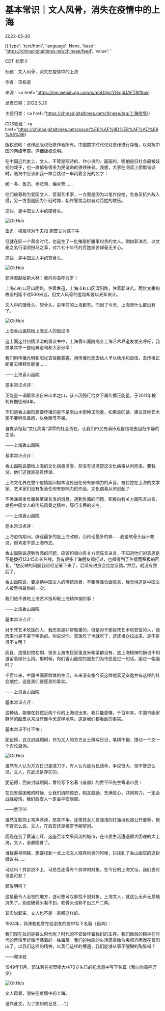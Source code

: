 # 基本常识｜文人风骨，消失在疫情中的上海

2022-05-20

[{'type': 'text/html', 'language': None, 'base': 'https://chinadigitaltimes.net/chinese/feed', 'value': '

CDT 档案卡

标题：文人风骨，消失在疫情中的上海

作者：项栋梁

来源：<a href="https://mp.weixin.qq.com/s/moO0jcrYGvj5QAFTRflfow)

发表日期：2022.5.20

主题归类：<a href="https://chinadigitaltimes.net/chinese/tag/上海疫情/)

CDS收藏：<a href="https://chinadigitaltimes.net/space/%E8%AF%9D%E8%AF%AD%E9%A6%86)

版权说明：该作品版权归原作者所有。中国数字时代仅对原作进行存档，以对抗中国的网络审查。详细版权说明。





在中国近代史上，文人，不管是写诗的、作小说的、画画的，哪怕是旧社会最被歧视的戏子，也一直都有很多为民请命的铮铮铁骨。我想，大家在阅读上面那句话时，脑海中应该和我一样会跳过一串闪着金光的名字：

闻一多、鲁迅、徐悲鸿、梅兰芳……

他们被尊称为爱国文人、爱国艺术家，一方面是因为以笔作投枪，舍身反抗外敌入侵，另一方面是因为针砭时弊，始终警惕当权者对百姓的欺压。

这些，是中国文人中的硬骨头。

![GitHub](https://chinadigitaltimes.net/chinese/files/2022/05/post-681736-6287e8b30912b.png)

鲁迅：横眉冷对千夫指 俯首甘为孺子牛

但就在同一个黄金时代，也诞生了一批摧眉折腰事权贵的文人。例如郭沫若，以文豪之名行溜须拍马之事，对六七十年代的百姓疾苦却毫无关心。

这些，是中国文人中的软骨头。

![GitHub](https://chinadigitaltimes.net/chinese/files/2022/05/post-681736-6287e8b319fbe.png)

郭沫若献给斯大林：我向你高呼万岁！

上海市虹口区山阴路，住着鲁迅，上海市虹口区溧阳路，住着郭沫若，两位文豪的故居相距不过500米远，但文人风骨的差距却要以光年来计。

文人中的硬骨头、软骨头，百年前的上海都有。而到了今天，上海却什么都没有了。

![GitHub](https://chinadigitaltimes.net/chinese/files/2022/05/post-681736-6287e8b32b432.)

上海香山画院给上海文人的倡议书

这上面这封热情洋溢的倡议书中，上海香山画院向全上海艺术界道友发出呼吁，我摘录其中一些经典语句和大家分享：



我们用传播光明和阳光去驱散雾霾，用传播乐观去给人予以快乐和自信，去传播正能量去稀释负能量…… 

——上海香山画院



基本常识点评：

正能量一词最早出自宋山木之口，该人因强行给女下属传播正能量，于2011年被判有期徒刑4年。

不知道香山画院想要传播的是不是宋山木那种正能量，如果是的话，建议其他艺术家不要听信蛊惑，以免晚节不保。



自觉承担起“文化病毒”清零的社会责任，让我们市民充满乐观自信地去回归平静的生活。 

——上海香山画院



基本常识点评：

香山画院说要给上海的文化病毒清零，却没有说清楚这文化病毒从何而来。要我说，他们这就是恶意传谣。

上海文化界在整个疫情期间根本没传出任何有影响力的声音，被封控在上海的文学家、艺术家们没有发表任何有影响力的作品，文化病毒从何说起？



不传递转发负面甚至谣言类的消息，遇到负面的问题，积极向有关方面陈言进言，发扬中国文人的传统风骨之精神，履行市民的义务。

——上海香山画院



基本常识点评：

上海疫情期间，辟谣最多的是上海政府，而传谣最多的嘛……我是软骨头我不敢说，但肯定不是上海市民。

香山画院说遇到负面的问题，应该积极向有关方面陈言进言，不知道他们的意思是不是拨打12345市长热线。我有很多上海朋友都打过，也都得到了热情而积极的回复。“您反映的问题我已经记录下来了，后续有进展会给您反馈。”然后，就没有然后了。

香山画院说，要发扬中国文人的传统风骨，不要传递负面信息，我觉得这是中国文人被黑得最惨的一次。



我们绝不做吃上海艺术饭却砸上海精神锅的事！

——上海香山画院



基本常识点评：

对于凭艺术吃饭的人，我历来是非常敬重的，但是对于那些凭艺术吃软饭的人，我历来也是不吝于嘲讽的。你说说你，软饭吃了也就吃了，这还当众拉出来，是不是很不文明？

而且，疫情封控初期，很多上海市民家里连米和菜都没有，这上海精神的锅也不知道留着做什么用。那时候，你们香山画院的道友们为市民说过一句话，画过一幅画吗？



千百年来，中国书画家群体的生活，从来没有像今天这样地富足安逸并有这样的社会地位，这是我们要感恩的事实。

——上海香山画院



基本常识点评：

这种话，能够在封控近两个月的上海说出来，我只能感慨，千百年来，中国书画家群体的脸皮从来没有像今天这样地厚。这是我们都看到的事实。

基本常识不吐不快：

犹记得，武汉封城期间，作为文人的方方女士撰写日记，笔耕不辍，搅动一个又一个舆论漩涡。

![GitHub](https://chinadigitaltimes.net/chinese/files/2022/05/post-681736-6287e8b33a226.png)

虽然有人认为方方日记是递刀子，有人认为是为民请命，争议很大，但不管怎么说，文人，在武汉是存在的。

犹记得，西安封城期间，曾经写下名著《废都》的贾平凹先生寄语市民：



在西安最困难的时候，让我们消除惊恐，相互鼓励，充满信心，共同努力。一定会战胜疫情，我们西安人一定会平安康顺。 

——贾平凹



虽然互联网上骂声鼎沸，怒其不争，连带其女儿贾浅浅的打油诗也被公开羞辱，但不管怎么说，文人，在西安还是被寄予期望的。

而现在到了黄浦江畔，这座百年文采风流的城市，在市民生活遭遇重大困难的大上海，文人，全都隐身了。

当我遍寻网络，想要找到一点上海文人残存风骨的时候，只找到了香山画院的这封倡议书……

可悲吗？其实说不上，可悲总还得有个具体的对象，在今日的上海文坛，我们去对谁说可悲？

郭敬明吗？

这是最令人沮丧的地方，连可悲可叹都找不到对象。上海文人，就这么无声无息地消失了。别说硬骨头看不到，软骨头也称不出三斤二两。

其实说起来，文人也不是一直都这样的。

1924年，郭沫若也曾在给朋友的信中写下名篇《孤鸿》：



我们现在处的是甚么时代呢？时代的不安破坏着我们的生存。我们微弱的精神在时代的荒浪里好像浮荡着的一株海草。我们的物质的生活简直像伯夷叔齐困饿在首阳山了。以我们这样的精神，以我们这样的境遇，我们能够从事于醍醐的陶醉吗？

——郭沫若



1949年11月，郭沫若在祝贺斯大林70岁生日的纪念册中写下名篇《我向你高呼万岁》

![GitHub](https://chinadigitaltimes.net/chinese/files/2022/05/post-681736-6287e8b34f046.png)

文人风骨，消失在疫情中的上海。

谨作此文，为了忘却的记念……'}]